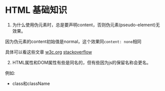 # HTML 基础知识

1. 为什么使用伪元素时，总是要声明content，否则伪元素(pseudo-element)无效果。

因为伪元素的content初始值是normal，这个效果同```content: none```相同

具体可以看这些文章
[w3c.org](https://www.w3.org/TR/CSS22/generate.html#content)
[stackoverflow](https://stackoverflow.com/questions/17067918/why-do-the-before-and-after-pseudo-elements-require-a-content-property)

2. HTML属性和DOM属性有些是同名的，但有些因为js的保留名称会更名。

例如: 
* class和className